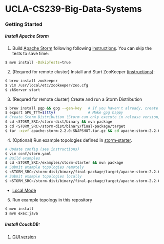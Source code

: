 # UCLA-CS239-Big-Data-Systems

### Getting Started

##### Install Apache Storm

1. Build [Apache Storm](https://github.com/apache/storm) following following [instructions](https://github.com/apache/storm/blob/master/DEVELOPER.md). You can skip the tests to save time:
```bash
$ mvn install -DskipTests=true
```
2. (Requred for remote cluster) Install and Start ZooKeeper ([instructions](https://www.tutorialspoint.com/zookeeper/zookeeper_installation.htm)):

```bash
$ brew install zookeeper
$ vim /usr/local/etc/zookeeper/zoo.cfg
$ zkServer start
```

3. (Requred for remote cluster) Create and run a Storm Distribution

```bash
$ brew install pgp && gpg --gen-key   # If you haven't already, create PGP key-pair
$ export GPG_TTY=$(tty)               # Make gpg happy
# Create Storm Distribution (Storm can only execute in release version)
$ cd <STORM_SRC>/storm-dist/binary && mvn package
$ cd <STORM_SRC>/storm-dist/binary/final-package/target
$ tar -xzvf apache-storm-2.2.0-SNAPSHOT.tar.gz && cd apache-storm-2.2.0-SNAPSHOT
```

4. (Optional) Run example topologies defined in [storm-starter](https://github.com/apache/storm/tree/master/examples/storm-starter).

```bash
# Update config (see instructions)
$ vim conf/storm.yaml
# Build examples
$ cd <STORM_SRC>/examples/storm-starter && mvn package
# Submit example topologies remotely
$ <STORM_SRC>/storm-dist/binary/final-package/target/apache-storm-2.2.0-SNAPSHOT/bin/storm jar examples/storm-starter/target/storm-starter-2.2.0-SNAPSHOT.jarorg.apache.storm.starter.ExclamationTopology
# Submit example topologies locally
$ <STORM_SRC>/storm-dist/binary/final-package/target/apache-storm-2.2.0-SNAPSHOT/bin/storm jar examples/storm-starter/target/storm-starter-2.2.0-SNAPSHOT.jarorg.apache.storm.starter.ExclamationTopology -local
```

* [Local Mode](https://github.com/apache/storm/blob/master/docs/Local-mode.md)

5. Run example topology in this repository

```bash
$ mvn install
$ mvn exec:java
```

##### Install CouchDB: 

1. [GUI version](https://couchdb.apache.org/#download)